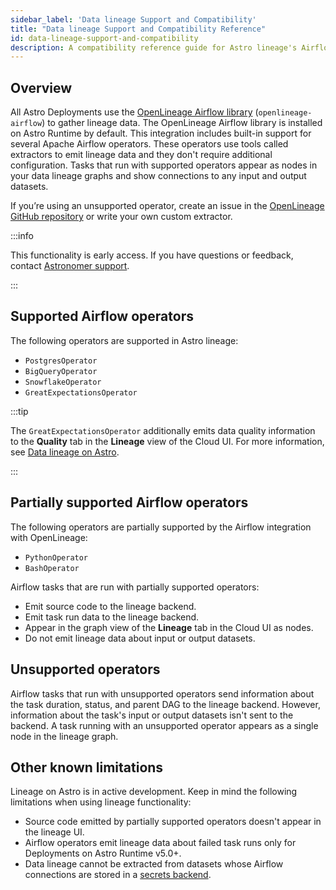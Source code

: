 ```yaml
---
sidebar_label: 'Data lineage Support and Compatibility'
title: "Data lineage Support and Compatibility Reference"
id: data-lineage-support-and-compatibility
description: A compatibility reference guide for Astro lineage's Airflow support.
---
```


## Overview

All Astro Deployments use the [OpenLineage Airflow library](https://openlineage.io/integration/apache-airflow/) (`openlineage-airflow`) to gather lineage data. The OpenLineage Airflow library is installed on Astro Runtime by default. This integration includes built-in support for several Apache Airflow operators. These operators use tools called extractors to emit lineage data and they don't require additional configuration. Tasks that run with supported operators appear as nodes in your data lineage graphs and show connections to any input and output datasets.

If you’re using an unsupported operator, create an issue in the [OpenLineage GitHub repository](https://github.com/OpenLineage/OpenLineage) or write your own custom extractor.

:::info

This functionality is early access. If you have questions or feedback, contact [Astronomer support](https://support.astronomer.io/).

:::

## Supported Airflow operators

The following operators are supported in Astro lineage:

- `PostgresOperator`
- `BigQueryOperator`
- `SnowflakeOperator`
- `GreatExpectationsOperator`

:::tip

The `GreatExpectationsOperator` additionally emits data quality information to the **Quality** tab in the **Lineage** view of the Cloud UI. For more information, see [Data lineage on Astro](data-lineage.md).

:::

## Partially supported Airflow operators

The following operators are partially supported by the Airflow integration with OpenLineage:

- `PythonOperator`
- `BashOperator`

Airflow tasks that are run with partially supported operators:

- Emit source code to the lineage backend.
- Emit task run data to the lineage backend.
- Appear in the graph view of the **Lineage** tab in the Cloud UI as nodes.
- Do not emit lineage data about input or output datasets.

## Unsupported operators

Airflow tasks that run with unsupported operators send information about the task duration, status, and parent DAG to the lineage backend. However, information about the task's input or output datasets isn't sent to the backend. A task running with an unsupported operator appears as a single node in the lineage graph.

## Other known limitations

Lineage on Astro is in active development. Keep in mind the following limitations when using lineage functionality:

- Source code emitted by partially supported operators doesn't appear in the lineage UI.
- Airflow operators emit lineage data about failed task runs only for Deployments on Astro Runtime v5.0+.
- Data lineage cannot be extracted from datasets whose Airflow connections are stored in a [secrets backend](secrets-backend.md).
